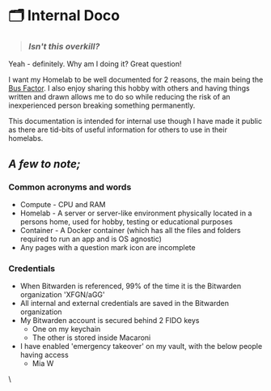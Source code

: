# 🗂 Internal Doco

> ### _**Isn't this overkill?**_

Yeah - definitely. Why am I doing it? Great question!

I want my Homelab to be well documented for 2 reasons, the main being the [Bus Factor](https://youtube.com/clip/UgkxdUkLXC2WIXVe3e7-N4sBFwfF-XHWZeui). I also enjoy sharing this hobby with others and having things written and drawn allows me to do so while reducing the risk of an inexperienced person breaking something permanently.

This documentation is intended for internal use though I have made it public as there are tid-bits of useful information for others to use in their homelabs.

## _**A few to note;**_

### Common acronyms and words

* Compute - CPU and RAM
* Homelab - A server or server-like environment physically located in a persons home, used for hobby, testing or educational purposes
* Container - A Docker container (which has all the files and folders required to run an app and is OS agnostic)
* Any pages with a question mark icon are incomplete

### **Credentials**

* When Bitwarden is referenced, 99% of the time it is the Bitwarden organization 'XFGN/aGG'
* All internal and external credentials are saved in the Bitwarden organization
* My Bitwarden account is secured behind 2 FIDO keys
  * One on my keychain
  * The other is stored inside Macaroni
* I have enabled 'emergency takeover' on my vault, with the below people having access
  * Mia W



\
